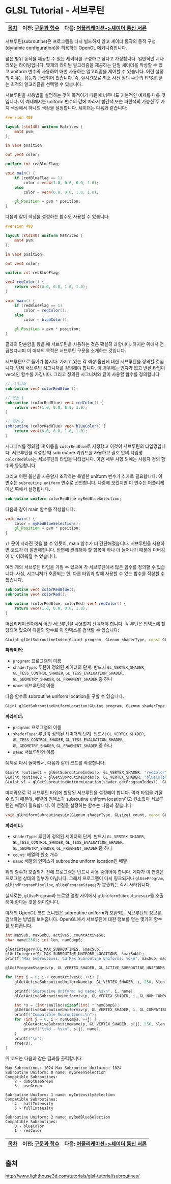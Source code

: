 # GLSL Tutorial - 서브루틴

| [목차](../../README.md) | 이전: [구문과 함수](../16_statements_and_functions/16_statements_and_functions.md) | 다음: [어플리케이션->셰이더 통신 서론](../18_communication_app_shader/18_communication_app_shader.md) |
| :---------------------- | ---------------------------------------------------------------------------------: | -----------------------------------: |

서브루틴(subroutine)은 프로그램을 다시 빌드하지 않고 셰이더 동작의 동적 구성(dynamic configuration)을 허용하는 OpenGL 메커니즘입니다.

넓은 범위 동작을 제공할 수 있는 셰이더를 구성하고 싶다고 가정합니다. 일반적인 시나리오는 라이팅입니다. 몇개의 라이팅 알고리즘을 제공하는 단일 셰이더를 작성할 수 있고 uniform 변수의 사용하여 매번 사용하는 알고리즘을 제어할 수 있습니다. 이런 설정의 이유는 성능과 관련되어 있습니다. 즉, 실시간으로 최소 사전 정의 수준의 FPS를 얻는 최적의 알고리즘을 선택할 수 있습니다.

서브루틴을 사용법을 설명하는 것이 목적이기 때문에 너무나도 기본적인 예제를 다룰 것입니다. 이 예제에서는 uniform 변수의 값에 따라서 빨간색 또는 파란색의 가능한 두 가지 색상에서 하나의 색상을 설정합니다. 셰이더는 다음과 같습니다:

```glsl
#version 400

layout (std140) uniform Matrices {
    mat4 pvm;
};

in vec4 position;

out vec4 color;

uniform int redBlueFlag;

void main() {
    if (redBlueFlag == 1)
        color = vec4(1.0, 0.0, 0.0, 1.0);
    else
        color = vec4(0.0, 0.0, 1.0, 1.0);

    gl_Position = pvm * position;
}
```

다음과 같이 색상을 설정하는 함수도 사용할 수 있습니다:

```glsl
#version 400

layout (std140) uniform Matrices {
    mat4 pvm;
};

in vec4 position;

out vec4 color;

uniform int redBlueFlag;

vec4 redColor() {
    return vec4(0.0, 0.0, 1.0, 1.0);
}

void main() {
    if (redBlueFlag == 1)
        color = redColor();
    else
        color = blueColor();

    gl_Position = pvm * position;
}
```

결과의 단순함을 봤을 때 서브루틴을 사용하는 것은 확실히 과합니다. 하지만 위에서 언급했다시피 이 예제의 목적은 서브루틴 구문을 소개하는 것입니다.

서브루틴으로 들어가 봅시다. 가지고 있는 각 색상 옵션에 대한 서브루틴을 정의할 것입니다. 먼저 서브루틴 시그니처를 정의해야 합니다. 이 경우에는 인자가 없고 반환 타입이 vec4인 함수를 가집니다. 그리고 정의된 시그니처와 같이 사용할 함수를 정의합니다.

```glsl
// 시그니처
subroutine vec4 colorRedBlue ();

// 옵션 1
subroutine (colorRedBlue) vec4 redColor() {
    return vec4(1.0, 0.0, 0.0, 1.0);
}

// 옵션 2
sobroutine (colorRedBlue) vec4 blueColor() {
    return vec4(0.0, 0.0, 1.0, 1.0);
}
```

시그니처를 정의할 때 이름을 `colorRedBlue`로 지정했고 이것이 서브루틴의 타입명입니다. 서브루틴을 작성할 때 subroutine 키워드를 사용하고 괄호 안의 타입명 `colorRedBlue`는 서브루틴의 타입을 나타냅니다. 이런 세부 사항 외에는 사용자 정의 함수와 동일합니다.

그리고 어떤 옵션을 사용할지 조작하는 특별한 uniform 변수가 추가로 필요합니다. 이 변수는 `subroutine uniform` 변수로 선언합니다. 나중에 보겠지만 이 변수는 어플리케이션 쪽에서 설정됩니다.

```glsl
subroutine uniform colorRedBlue myRedBlueSelection;
```

다음과 같이 main 함수를 작성합니다:

```glsl
void main() {
    color = myRedBlueSelection();
    gl_Position = pvm * position;
}
```

`if` 문이 사라진 것을 볼 수 있듯이, main 함수가 더 간단해졌습니다. 서브루틴을 사용하면 코드가 더 깔끔해집니다. 반면에 관리해야 할 항목이 하나 더 늘어나기 때문에 디버깅이 더 어려워질 수 있습니다.

여러 개의 서브루틴 타입을 가질 수 있으며 각 서브루틴에서 많은 함수를 정의할 수 있습니다. 사실, 시그니처가 호환되는 한, 다른 타입과 함께 사용할 수 있는 함수를 작성할 수 있습니다.

```glsl
subroutine vec4 colorRedBlue();
subroutine vec4 colorRed();

subroutine (colorRedBlue, colorRed) vec4 redColor() {
    return vec4(1.0, 0.0, 0.0, 1.0);
}
```

어플리케이션쪽에서 어떤 서브루틴을 사용할지 선택해야 합니다. 각 루틴은 인덱스에 할당되어 있으며 다음의 함수로 이 인덱스를 검색할 수 있습니다:

```cpp
GLuint glGetSubroutineIndex(GLuint program, GLenum shaderType, const GLchar *name);
```

**파라미터:**

- `program`: 프로그램의 이름
- `shaderType`: 루틴이 정의된 셰이더의 단계. 반드시 `GL_VERTEX_SHADER`, `GL_TESS_CONTROL_SHADER`, `GL_TESS_EVALUATION_SHADER`, `GL_GEOMETRY_SHADER`, `GL_FRAGMENT_SHADER` 중 하나
- `name`: 서브루틴의 이름

다음 함수로 subroutine uniform location을 구할 수 있습니다.

```cpp
GLint glGetSubroutineUniformLocation(GLuint program, GLenum shaderType, const GLchar *name);
```

**파라미터:**

- `program`: 프로그램의 이름
- `shaderType`: 루틴이 정의된 셰이더의 단계. 반드시 `GL_VERTEX_SHADER`, `GL_TESS_CONTROL_SHADER`, `GL_TESS_EVALUATION_SHADER`, `GL_GEOMETRY_SHADER`, `GL_FRAGMENT_SHADER` 중 하나
- `name`: 서브루틴의 이름

예제로 다시 돌아와서, 다음과 같이 코드를 작성합니다:

```cpp
GLuint routineC1 = glGetSubroutineIndex(p, GL_VERTEX_SHADER, "redColor");
GLuint routineC2 = glGetSubroutineIndex(p, GL_VERTEX_SHADER, "blueColor");
GLuint v1 = glGetSubroutineUniformLocation(shader.getProgramIndex(), GL_VERTEX_SHADER, "myRedBlueSelection");
```

마지막으로 각 서브루틴 타입에 할당된 서브루틴을 설정해야 합니다. 여러 타입을 가질 수 있기 때문에, 배열의 인덱스가 subroutine uniform location이고 원소값이 서브루틴인 배열이 필요합니다. 이 연결을 설정하는 함수는 다음과 같습니다:

```cpp
void glUniformSubroutinesuiv(GLenum shaderType, GLsizei count, const GLuint *indices);
```

**파라미터:**

- `shaderType`: 루틴이 정의된 셰이더의 단계. 반드시 `GL_VERTEX_SHADER`, `GL_TESS_CONTROL_SHADER`, `GL_TESS_EVALUATION_SHADER`, `GL_GEOMETRY_SHADER`, `GL_FRAGMENT_SHADER` 중 하나
- `count`: 배열의 원소 개수
- `name`: 배열의 인덱스가 subroutine uniform location인 배열

위의 함수가 호출되기 전에 프로그램은 반드시 사용 중이어야 합니다. 게다가 이 연결은 프로그램 상태의 일부가 아닙니다. 그래서 프로그램이 다시 링크되거나 `glUseProgram`, `glBindProgramPipeline`, `glUseProgramStages`가 호출되는 즉시 사라집니다.

실제로는, `glUseProgram`과 드로잉 명령 사이에서 `glUniformSubroutinesuiv`를 호출해야 한다는 것을 의미합니다.

아래의 OpenGL 코드 스니펫은 subroutine uniform과 호환되는 서브루틴의 정보를 검색하는 방법을 보여줍니다. OpenGL에서 서브루틴에 대한 정보를 얻는 몇가지 함수를 보여줍니다.

```cpp
int maxSub, maxSubU, activeS, countActiveSU;
char name[256]; int len, numCompS;

glGetIntegerv(GL_MAX_SUBROUTINES, &maxSub);
glGetIntegerv(GL_MAX_SUBROUTINE_UNIFORM_LOCATIONS, &maxSubU);
printf("Max Subroutines: %d Max Subroutine Uniforms: %d\n", maxSub, maxSubU);

glGetProgramStageiv(p, GL_VERTEX_SHADER, GL_ACTIVE_SUBROUTINE_UNIFORMS, &countActiveSU);

for (int i = 0; i < countActiveSU; ++i) {
    glGetActiveSubroutineUniformName(p, GL_VERTEX_SHADER, i, 256, &len, name);

    printf("Subroutine Uniform: %d name: %s\n", i, name);
    glGetActiveSubroutineUniformiv(p, GL_VERTEX_SHADER, i, GL_NUM_COMPATIBLE_SUBROUTINES, &numCompS);

    int *s = (int*)malloc(sizeof(int) * numCompS);
    glGetActiveSubroutineUniformiv(p, GL_VERTEX_SHADER, i, GL_COMPATIBLE_SUBROUTINES, s);
    printf("Compatible Subroutines:\n");
    for (int j = 0; i < numComps; ++j) {
        glGetActiveSubroutineName(p, GL_VERTEX_SHADER, s[j], 256, &len, name);
        printf("\t%d - %s\n", s[j], name);
    }
    printf("\n");
    free(s);
}
```

위 코드는 다음과 같은 결과를 출력합니다:

```
Max Subroutines: 1024 Max Subroutine Uniforms: 1024
Subroutine Uniform: 0 name: myGreenSelection
Compatible Subroutines:
    2 - doNotUseGreen
    3 - useGreen

Subroutine Uniform: 1 name: myIntensitySelection
Compatible Subroutines:
    4 - halfIntensity
    5 - fullIntensity

Subroutine Uniform: 2 name: myRedBlueSelection
Compatible Subroutines:
    0 - blueColor
    1 - redColor
```

| [목차](../../README.md) | 이전: [구문과 함수](../16_statements_and_functions/16_statements_and_functions.md) | 다음: [어플리케이션->셰이더 통신 서론](../18_communication_app_shader/18_communication_app_shader.md) |
| :---------------------- | ---------------------------------------------------------------------------------: | -----------------------------------: |

## 출처

http://www.lighthouse3d.com/tutorials/glsl-tutorial/subroutines/
